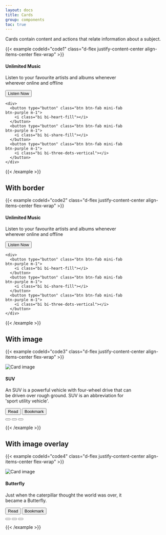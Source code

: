 ```yaml
---
layout: docs
title: Cards
group: components
toc: true
---
```


<p class="fs-4 ms-0 mb-4 text-secondary">Cards contain content and actions that relate information about a subject.</p>

{{< example codeId="code1" class="d-flex justify-content-center align-items-center flex-wrap" >}}

<div class="card bg-purple bg-opacity-10" style="max-width:400px">
  <div class="card-body">
    <h4 class="card-title text-purple">Unlimited Music</h4>
    <p class="card-text">
      Listen to your favourite artists and albums whenever wherever online
      and offline
    </p>
  </div>
  <div class="d-flex justify-content-between align-items-center flex-wrap p-2">
    <button type="button" class="btn btn-outline-purple border-0">
      Listen Now
    </button>

    <div>
      <button type="button" class="btn btn-fab mini-fab btn-purple m-1">
        <i class="bi bi-heart-fill"></i>
      </button>
      <button type="button" class="btn btn-fab mini-fab btn-purple m-1">
        <i class="bi bi-share-fill"></i>
      </button>
      <button type="button" class="btn btn-fab mini-fab btn-purple m-1">
        <i class="bi bi-three-dots-vertical"></i>
      </button>
    </div>
  </div>
</div>

{{< /example >}}

## With border
{{< example codeId="code2" class="d-flex justify-content-center align-items-center flex-wrap" >}}

<div class="card border border-purple" style="max-width:400px">
  <div class="card-body">
    <h4 class="card-title text-purple">Unlimited Music</h4>
    <p class="card-text">
      Listen to your favourite artists and albums whenever wherever online
      and offline
    </p>
  </div>
  <div class="d-flex justify-content-between align-items-center flex-wrap p-2">
    <button type="button" class="btn btn-outline-purple border-0">
      Listen Now
    </button>

    <div>
      <button type="button" class="btn btn-fab mini-fab btn-purple m-1">
        <i class="bi bi-heart-fill"></i>
      </button>
      <button type="button" class="btn btn-fab mini-fab btn-purple m-1">
        <i class="bi bi-share-fill"></i>
      </button>
      <button type="button" class="btn btn-fab mini-fab btn-purple m-1">
        <i class="bi bi-three-dots-vertical"></i>
      </button>
    </div>
  </div>
</div>

{{< /example >}}

## With image
{{< example codeId="code3" class="d-flex justify-content-center align-items-center flex-wrap" >}}

<div class="card bg-indigo bg-opacity-10 m-3" style="max-width: 400px;">
  <img class="card-img-top" src="/materialstyle/assets/images/suv.jpg" alt="Card image">
  <div class="card-body">
    <h4 class="card-title">SUV</h4>
    <p class="card-text">
      An SUV is a powerful vehicle with four-wheel drive that can be
      driven over rough ground. SUV is an abbreviation for 'sport utility
      vehicle'.
    </p>
  </div>
  <div class="d-flex justify-content-between align-items-center flex-wrap p-2">
    <div>
      <button type="button" class="btn btn-outline-indigo border-0">Read</button>
      <button type="button" class="btn btn-outline-indigo border-0">Bookmark</button>
    </div>
    <div>
      <button type="button" class="btn btn-fab mini-fab btn-outline-dark border-0 m-1">
        <i class="bi bi-heart-fill"></i>
      </button>
      <button type="button" class="btn btn-fab mini-fab btn-outline-dark border-0 m-1">
        <i class="bi bi-share-fill"></i>
      </button>
      <button type="button" class="btn btn-fab mini-fab btn-outline-dark border-0 m-1">
        <i class="bi bi-three-dots-vertical"></i>
      </button>
    </div>
  </div>
</div>

{{< /example >}}

## With image overlay
{{< example codeId="code4" class="d-flex justify-content-center align-items-center flex-wrap" >}}

<div class="card m-3" style="max-width:400px">
  <img class="card-img-top" src="/materialstyle/assets/images/butterfly.jpg" alt="Card image">
  <div class="card-img-overlay">
    <h4 class="card-title text-white">Butterfly</h4>
    <p class="card-text text-white">
      Just when the caterpillar thought the world was over, it became a Butterfly.
    </p>
  </div>
  <div class="d-flex justify-content-between align-items-center flex-wrap p-2 bg-yellow bg-opacity-10">
    <div>
      <button type="button" class="btn btn-outline-red border-0">Read</button>
      <button type="button" class="btn btn-outline-red border-0">Bookmark</button>
    </div>
    <div>
      <button type="button" class="btn btn-fab mini-fab btn-outline-dark border-0 m-1">
        <i class="bi bi-heart-fill"></i>
      </button>
      <button type="button" class="btn btn-fab mini-fab btn-outline-dark border-0 m-1">
        <i class="bi bi-share-fill"></i>
      </button>
      <button type="button" class="btn btn-fab mini-fab btn-outline-dark border-0 m-1">
        <i class="bi bi-three-dots-vertical"></i>
      </button>
    </div>
  </div>
</div>

{{< /example >}}
